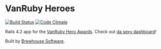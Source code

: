# VanRuby Heroes

[![Build
Status](https://travis-ci.org/vanruby/vanruby-heroes.svg?branch=master)](https://travis-ci.org/vanruby/vanruby-heroes)
[![Code
Climate](https://codeclimate.com/github/vanruby/vanruby-heroes/badges/gpa.svg)](https://codeclimate.com/github/vanruby/vanruby-heroes)

Rails 4.2 app for the [VanRuby Hero Awards](http://heroes.vanruby.org/).
Check out [da sexy dashboard](http://heroes.vanruby.org/dash)!

Built by [Brewhouse Software](http://brewhouse.io).
